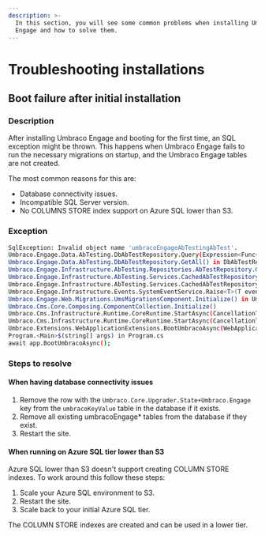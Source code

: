 ```yaml
---
description: >-
  In this section, you will see some common problems when installing Umbraco
  Engage and how to solve them.
---
```


# Troubleshooting installations

## Boot failure after initial installation

### Description

After installing Umbraco Engage and booting for the first time, an SQL exception might be thrown. This happens when Umbraco Engage fails to run the necessary migrations on startup, and the Umbraco Engage tables are not created.

The most common reasons for this are:

* Database connectivity issues.
* Incompatible SQL Server version.
* No COLUMNS STORE index support on Azure SQL lower than S3.

### Exception

```bash
SqlException: Invalid object name 'umbracoEngageAbTestingAbTest'.
Umbraco.Engage.Data.AbTesting.DbAbTestRepository.Query(Expression<Func<DbAbTest, bool>> whereExpression) in DbAbTestRepository.cs
Umbraco.Engage.Data.AbTesting.DbAbTestRepository.GetAll() in DbAbTestRepository.cs
Umbraco.Engage.Infrastructure.AbTesting.Repositories.AbTestRepository.GetAll() in AbTestRepository.cs
Umbraco.Engage.Infrastructure.AbTesting.Services.CachedAbTestRepository.RefreshCache() in CachedAbTestRepository.cs
Umbraco.Engage.Infrastructure.AbTesting.Services.CachedAbTestRepository.Handle(MigrationsCompletedEvent event) in CachedAbTestRepository.cs
Umbraco.Engage.Infrastructure.Events.SystemEventService.Raise<T>(T event) in SystemEventService.cs
Umbraco.Engage.Web.Migrations.UmsMigrationsComponent.Initialize() in UmsMigrationsComponent.cs
Umbraco.Cms.Core.Composing.ComponentCollection.Initialize()
Umbraco.Cms.Infrastructure.Runtime.CoreRuntime.StartAsync(CancellationToken cancellationToken, bool isRestarting)
Umbraco.Cms.Infrastructure.Runtime.CoreRuntime.StartAsync(CancellationToken cancellationToken)
Umbraco.Extensions.WebApplicationExtensions.BootUmbracoAsync(WebApplication app)
Program.<Main>$(string[] args) in Program.cs
await app.BootUmbracoAsync();
```

### Steps to resolve

#### When having database connectivity issues

1. Remove the row with the `Umbraco.Core.Upgrader.State+Umbraco.Engage` key from the `umbracoKeyValue` table in the database if it exists.&#x20;
2. Remove all existing umbracoEngage\* tables from the database if they exist.
3. Restart the site.

#### When running on Azure SQL tier lower than S3

Azure SQL lower than S3 doesn't support creating COLUMN STORE indexes. To work around this follow these steps:&#x20;

1. Scale your Azure SQL environment to S3.
2. Restart the site.
3. Scale back to your initial Azure SQL tier.

The COLUMN STORE indexes are created and can be used in a lower tier.
